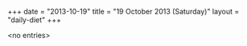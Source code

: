 +++
date = "2013-10-19"
title = "19 October 2013 (Saturday)"
layout = "daily-diet"
+++

<p>&lt;no entries&gt;</p>